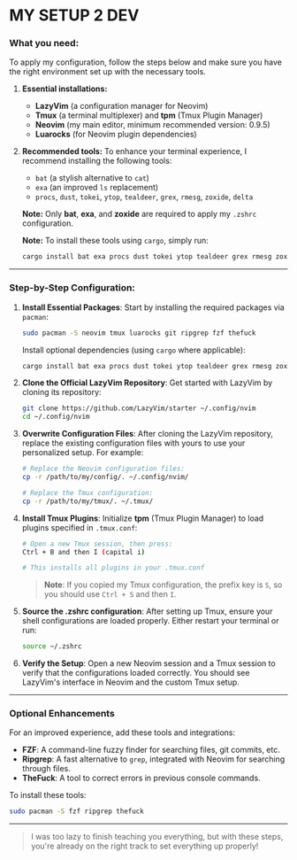 
# MY SETUP 2 DEV

### What you need:
To apply my configuration, follow the steps below and make sure you have the right environment set up with the necessary tools.

1. **Essential installations:**
   - **LazyVim** (a configuration manager for Neovim)
   - **Tmux** (a terminal multiplexer) and **tpm** (Tmux Plugin Manager)
   - **Neovim** (my main editor, minimum recommended version: 0.9.5)
   - **Luarocks** (for Neovim plugin dependencies)

2. **Recommended tools:**
   To enhance your terminal experience, I recommend installing the following tools:
   - `bat` (a stylish alternative to `cat`)
   - `exa` (an improved `ls` replacement)
   - `procs`, `dust`, `tokei`, `ytop`, `tealdeer`, `grex`, `rmesg`, `zoxide`, `delta`

   **Note:** Only **bat**, **exa**, and **zoxide** are required to apply my `.zshrc` configuration.

   **Note:** To install these tools using `cargo`, simply run:
   ```bash
   cargo install bat exa procs dust tokei ytop tealdeer grex rmesg zoxide delta
   ```

---

### Step-by-Step Configuration:

1. **Install Essential Packages**:
   Start by installing the required packages via `pacman`:
   ```bash
   sudo pacman -S neovim tmux luarocks git ripgrep fzf thefuck
   ```

   Install optional dependencies (using `cargo` where applicable):
   ```bash
   cargo install bat exa procs dust tokei ytop tealdeer grex rmesg zoxide delta
   ```

2. **Clone the Official LazyVim Repository**:
   Get started with LazyVim by cloning its repository:
   ```bash
   git clone https://github.com/LazyVim/starter ~/.config/nvim
   cd ~/.config/nvim
   ```

3. **Overwrite Configuration Files**:
   After cloning the LazyVim repository, replace the existing configuration files with yours to use your personalized setup. For example:

   ```bash
   # Replace the Neovim configuration files:
   cp -r /path/to/my/config/. ~/.config/nvim/

   # Replace the Tmux configuration:
   cp -r /path/to/my/tmux/. ~/.tmux/
   ```

4. **Install Tmux Plugins**:
   Initialize **tpm** (Tmux Plugin Manager) to load plugins specified in `.tmux.conf`:
   ```bash
   # Open a new Tmux session, then press:
   Ctrl + B and then I (capital i)

   # This installs all plugins in your .tmux.conf
   ```
   > **Note**: If you copied my Tmux configuration, the prefix key is `S`, so you should use `Ctrl + S` and then `I`.

5. **Source the .zshrc configuration**:
   After setting up Tmux, ensure your shell configurations are loaded properly. Either restart your terminal or run:

   ```bash
   source ~/.zshrc
   ```

6. **Verify the Setup**:
   Open a new Neovim session and a Tmux session to verify that the configurations loaded correctly. You should see LazyVim's interface in Neovim and the custom Tmux setup.

---

### Optional Enhancements

For an improved experience, add these tools and integrations:

- **FZF**: A command-line fuzzy finder for searching files, git commits, etc.
- **Ripgrep**: A fast alternative to `grep`, integrated with Neovim for searching through files.
- **TheFuck**: A tool to correct errors in previous console commands.

To install these tools:

```bash
sudo pacman -S fzf ripgrep thefuck
```

---

> I was too lazy to finish teaching you everything, but with these steps, you're already on the right track to set everything up properly!
